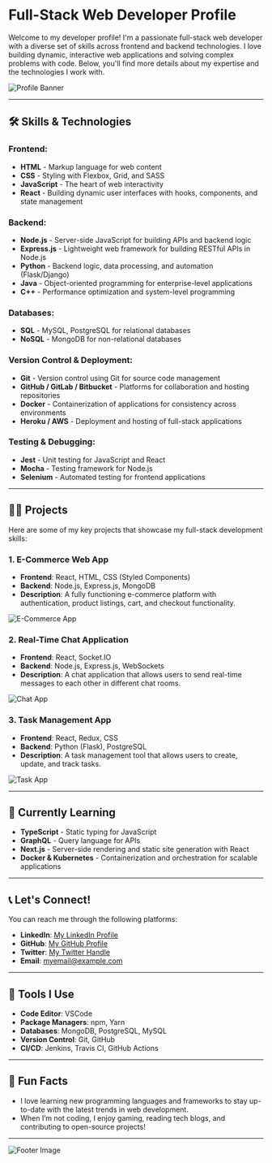 # Full-Stack Web Developer Profile

Welcome to my developer profile! I'm a passionate full-stack web developer with a diverse set of skills across frontend and backend technologies. I love building dynamic, interactive web applications and solving complex problems with code. Below, you'll find more details about my expertise and the technologies I work with.

![Profile Banner](https://via.placeholder.com/1200x400/0D47A1/FFFFFF?text=Full-Stack+Web+Developer)

---

## 🛠 Skills & Technologies

### Frontend:
- **HTML** - Markup language for web content
- **CSS** - Styling with Flexbox, Grid, and SASS
- **JavaScript** - The heart of web interactivity
- **React** - Building dynamic user interfaces with hooks, components, and state management

### Backend:
- **Node.js** - Server-side JavaScript for building APIs and backend logic
- **Express.js** - Lightweight web framework for building RESTful APIs in Node.js
- **Python** - Backend logic, data processing, and automation (Flask/Django)
- **Java** - Object-oriented programming for enterprise-level applications
- **C++** - Performance optimization and system-level programming

### Databases:
- **SQL** - MySQL, PostgreSQL for relational databases
- **NoSQL** - MongoDB for non-relational databases

### Version Control & Deployment:
- **Git** - Version control using Git for source code management
- **GitHub / GitLab / Bitbucket** - Platforms for collaboration and hosting repositories
- **Docker** - Containerization of applications for consistency across environments
- **Heroku / AWS** - Deployment and hosting of full-stack applications

### Testing & Debugging:
- **Jest** - Unit testing for JavaScript and React
- **Mocha** - Testing framework for Node.js
- **Selenium** - Automated testing for frontend applications

---

## 👨‍💻 Projects

Here are some of my key projects that showcase my full-stack development skills:

### 1. **E-Commerce Web App**
   - **Frontend**: React, HTML, CSS (Styled Components)
   - **Backend**: Node.js, Express.js, MongoDB
   - **Description**: A fully functioning e-commerce platform with authentication, product listings, cart, and checkout functionality.

   ![E-Commerce App](https://via.placeholder.com/600x300?text=E-Commerce+App)

### 2. **Real-Time Chat Application**
   - **Frontend**: React, Socket.IO
   - **Backend**: Node.js, Express.js, WebSockets
   - **Description**: A chat application that allows users to send real-time messages to each other in different chat rooms.

   ![Chat App](https://via.placeholder.com/600x300?text=Chat+App)

### 3. **Task Management App**
   - **Frontend**: React, Redux, CSS
   - **Backend**: Python (Flask), PostgreSQL
   - **Description**: A task management tool that allows users to create, update, and track tasks.

   ![Task App](https://via.placeholder.com/600x300?text=Task+Management+App)

---

## 🌱 Currently Learning

- **TypeScript** - Static typing for JavaScript
- **GraphQL** - Query language for APIs
- **Next.js** - Server-side rendering and static site generation with React
- **Docker & Kubernetes** - Containerization and orchestration for scalable applications

---

## 📞 Let's Connect!

You can reach me through the following platforms:

- **LinkedIn**: [My LinkedIn Profile](https://www.linkedin.com)
- **GitHub**: [My GitHub Profile](https://github.com)
- **Twitter**: [My Twitter Handle](https://twitter.com)
- **Email**: [myemail@example.com](mailto:myemail@example.com)

---

## 📑 Tools I Use

- **Code Editor**: VSCode
- **Package Managers**: npm, Yarn
- **Databases**: MongoDB, PostgreSQL, MySQL
- **Version Control**: Git, GitHub
- **CI/CD**: Jenkins, Travis CI, GitHub Actions

---

## 🚀 Fun Facts

- I love learning new programming languages and frameworks to stay up-to-date with the latest trends in web development.
- When I’m not coding, I enjoy gaming, reading tech blogs, and contributing to open-source projects!

---

![Footer Image](https://via.placeholder.com/1200x200/0D47A1/FFFFFF?text=Happy+Coding!)
